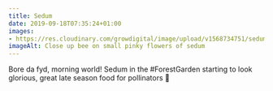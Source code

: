 ```yaml
---
title: Sedum
date: 2019-09-18T07:35:24+01:00
images: 
- https://res.cloudinary.com/growdigital/image/upload/v1568734751/sedum-185FABF3.jpg
imageAlt: Close up bee on small pinky flowers of sedum
---
```


Bore da fyd, morning world! Sedum in the #ForestGarden starting to look glorious, great late season food for pollinators 🙂
